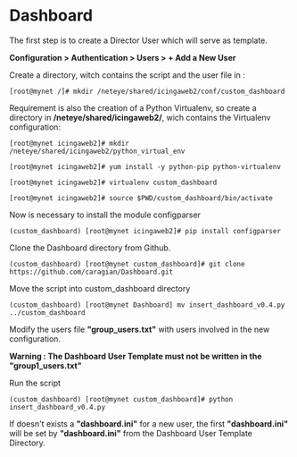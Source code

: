 # Dashboard

The first step is to create a Director User which will serve as template.

**Configuration > Authentication > Users > + Add a New User**

Create a directory, witch contains the script and the user file in :

    [root@mynet /]# mkdir /neteye/shared/icingaweb2/conf/custom_dashboard
    
Requirement is also the creation of a Python Virtualenv, so create a directory in **/neteye/shared/icingaweb2/**, wich contains the Virtualenv configuration:

    [root@mynet icingaweb2]# mkdir /neteye/shared/icingaweb2/python_virtual_env

    [root@mynet icingaweb2]# yum install -y python-pip python-virtualenv
    
    [root@mynet icingaweb2]# virtualenv custom_dashboard

    [root@mynet icingaweb2]# source $PWD/custom_dashboard/bin/activate

Now is necessary to install the module configparser

    (custom_dashboard) [root@mynet icingaweb2]# pip install configparser
    
Clone the Dashboard directory from Github.

    (custom_dashboard) [root@mynet custom_dashboard]# git clone https://github.com/caragian/Dashboard.git
    
 Move the script into custom_dashboard directory
 
    (custom_dashboard) [root@mynet Dashboard] mv insert_dashboard_v0.4.py ../custom_dashboard

Modify the users file **"group_users.txt"** with users involved in the new configuration.

**Warning : The Dashboard User Template must not be written in the "group1_users.txt"**

Run the script

    (custom_dashboard) [root@mynet custom_dashboard]# python insert_dashboard_v0.4.py


If doesn't exists a **"dashboard.ini"** for a new user, the first **"dashboard.ini"** will be set by **"dashboard.ini"** from the Dashboard User Template Directory.
